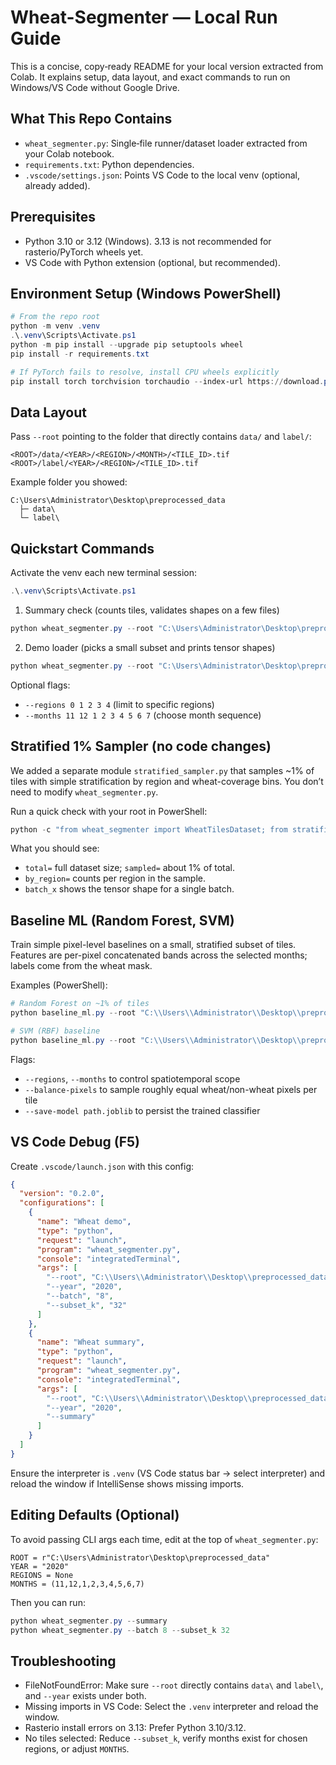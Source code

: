 # Wheat-Segmenter — Local Run Guide

This is a concise, copy‑ready README for your local version extracted from Colab. It explains setup, data layout, and exact commands to run on Windows/VS Code without Google Drive.

## What This Repo Contains

- `wheat_segmenter.py`: Single‑file runner/dataset loader extracted from your Colab notebook.
- `requirements.txt`: Python dependencies.
- `.vscode/settings.json`: Points VS Code to the local venv (optional, already added).

## Prerequisites

- Python 3.10 or 3.12 (Windows). 3.13 is not recommended for rasterio/PyTorch wheels yet.
- VS Code with Python extension (optional, but recommended).

## Environment Setup (Windows PowerShell)

```powershell
# From the repo root
python -m venv .venv
.\.venv\Scripts\Activate.ps1
python -m pip install --upgrade pip setuptools wheel
pip install -r requirements.txt

# If PyTorch fails to resolve, install CPU wheels explicitly
pip install torch torchvision torchaudio --index-url https://download.pytorch.org/whl/cpu
```

## Data Layout

Pass `--root` pointing to the folder that directly contains `data/` and `label/`:

```
<ROOT>/data/<YEAR>/<REGION>/<MONTH>/<TILE_ID>.tif
<ROOT>/label/<YEAR>/<REGION>/<TILE_ID>.tif
```

Example folder you showed:

```
C:\Users\Administrator\Desktop\preprocessed_data
  ├─ data\
  └─ label\
```

## Quickstart Commands

Activate the venv each new terminal session:

```powershell
.\.venv\Scripts\Activate.ps1
```

1) Summary check (counts tiles, validates shapes on a few files)

```powershell
python wheat_segmenter.py --root "C:\Users\Administrator\Desktop\preprocessed_data" --year 2020 --summary
```

2) Demo loader (picks a small subset and prints tensor shapes)

```powershell
python wheat_segmenter.py --root "C:\Users\Administrator\Desktop\preprocessed_data" --year 2020 --batch 8 --subset_k 32
```

Optional flags:

- `--regions 0 1 2 3 4`  (limit to specific regions)
- `--months 11 12 1 2 3 4 5 6 7`  (choose month sequence)

## Stratified 1% Sampler (no code changes)

We added a separate module `stratified_sampler.py` that samples ~1% of tiles with simple stratification by region and wheat-coverage bins. You don’t need to modify `wheat_segmenter.py`.

Run a quick check with your root in PowerShell:

```powershell
python -c "from wheat_segmenter import WheatTilesDataset; from stratified_sampler import make_one_percent_sampler; from torch.utils.data import DataLoader; ROOT=r'C:\Users\Administrator\Desktop\preprocessed_data'; YEAR='2020'; MONTHS=(11,12,1,2,3,4,5,6,7); ds=WheatTilesDataset(root_preprocessed=ROOT, year=YEAR, regions=None, month_order=MONTHS, temporal_layout=True, normalize=True, require_complete=True); s=make_one_percent_sampler(ds, seed=42); import collections; idx=list(iter(s)); print('total=',len(ds),'sampled=',len(s)); print('by_region=',collections.Counter([ds.index[i]['region'] for i in idx])); loader=DataLoader(ds, batch_size=8, sampler=s, shuffle=False, num_workers=0); b=next(iter(loader)); print('batch_x',tuple(b['x'].shape))"
```

What you should see:

- `total=` full dataset size; `sampled=` about 1% of total.
- `by_region=` counts per region in the sample.
- `batch_x` shows the tensor shape for a single batch.

## Baseline ML (Random Forest, SVM)

Train simple pixel-level baselines on a small, stratified subset of tiles. Features are per-pixel concatenated bands across the selected months; labels come from the wheat mask.

Examples (PowerShell):

```powershell
# Random Forest on ~1% of tiles
python baseline_ml.py --root "C:\\Users\\Administrator\\Desktop\\preprocessed_data" --year 2020 --model rf --fraction 0.01 --pixels-per-tile 4096

# SVM (RBF) baseline
python baseline_ml.py --root "C:\\Users\\Administrator\\Desktop\\preprocessed_data" --year 2020 --model svm --fraction 0.01 --pixels-per-tile 4096 --svm-kernel rbf --svm-C 1.0 --svm-gamma scale
```

Flags:
- `--regions`, `--months` to control spatiotemporal scope
- `--balance-pixels` to sample roughly equal wheat/non-wheat pixels per tile
- `--save-model path.joblib` to persist the trained classifier

## VS Code Debug (F5)

Create `.vscode/launch.json` with this config:

```json
{
  "version": "0.2.0",
  "configurations": [
    {
      "name": "Wheat demo",
      "type": "python",
      "request": "launch",
      "program": "wheat_segmenter.py",
      "console": "integratedTerminal",
      "args": [
        "--root", "C:\\Users\\Administrator\\Desktop\\preprocessed_data",
        "--year", "2020",
        "--batch", "8",
        "--subset_k", "32"
      ]
    },
    {
      "name": "Wheat summary",
      "type": "python",
      "request": "launch",
      "program": "wheat_segmenter.py",
      "console": "integratedTerminal",
      "args": [
        "--root", "C:\\Users\\Administrator\\Desktop\\preprocessed_data",
        "--year", "2020",
        "--summary"
      ]
    }
  ]
}
```


Ensure the interpreter is `.venv` (VS Code status bar → select interpreter) and reload the window if IntelliSense shows missing imports.

## Editing Defaults (Optional)

To avoid passing CLI args each time, edit at the top of `wheat_segmenter.py`:

```
ROOT = r"C:\Users\Administrator\Desktop\preprocessed_data"
YEAR = "2020"
REGIONS = None
MONTHS = (11,12,1,2,3,4,5,6,7)
```

Then you can run:

```powershell
python wheat_segmenter.py --summary
python wheat_segmenter.py --batch 8 --subset_k 32
```

## Troubleshooting

- FileNotFoundError: Make sure `--root` directly contains `data\` and `label\`, and `--year` exists under both.
- Missing imports in VS Code: Select the `.venv` interpreter and reload the window.
- Rasterio install errors on 3.13: Prefer Python 3.10/3.12.
- No tiles selected: Reduce `--subset_k`, verify months exist for chosen regions, or adjust `MONTHS`.
